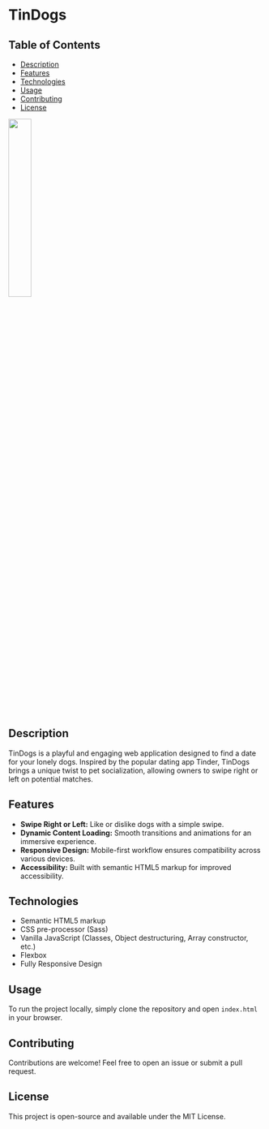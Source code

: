 # TinDogs

## Table of Contents

- [Description](#description)
- [Features](#features)
- [Technologies](#technologies)
- [Usage](#usage)
- [Contributing](#contributing)
- [License](#license)

<img src="assets/img/app.gif" width="30%" />

## Description

TinDogs is a playful and engaging web application designed to find a date for your lonely dogs. Inspired by the popular dating app Tinder, TinDogs brings a unique twist to pet socialization, allowing owners to swipe right or left on potential matches.

## Features

- **Swipe Right or Left:** Like or dislike dogs with a simple swipe.
- **Dynamic Content Loading:** Smooth transitions and animations for an immersive experience.
- **Responsive Design:** Mobile-first workflow ensures compatibility across various devices.
- **Accessibility:** Built with semantic HTML5 markup for improved accessibility.

## Technologies

- Semantic HTML5 markup
- CSS pre-processor (Sass)
- Vanilla JavaScript (Classes, Object destructuring, Array constructor, etc.)
- Flexbox
- Fully Responsive Design

## Usage

To run the project locally, simply clone the repository and open `index.html` in your browser.

## Contributing

Contributions are welcome! Feel free to open an issue or submit a pull request.

## License

This project is open-source and available under the MIT License.
